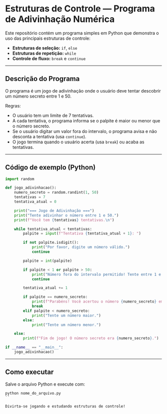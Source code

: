 
# Estruturas de Controle — Programa de Adivinhação Numérica

Este repositório contém um programa simples em Python que demonstra o uso das principais estruturas de controle:

- **Estruturas de seleção:** `if`, `else`
- **Estruturas de repetição:** `while`
- **Controle de fluxo:** `break` e `continue`

---

## Descrição do Programa

O programa é um jogo de adivinhação onde o usuário deve tentar descobrir um número secreto entre 1 e 50.

Regras:

- O usuário tem um limite de 7 tentativas.
- A cada tentativa, o programa informa se o palpite é maior ou menor que o número secreto.
- Se o usuário digitar um valor fora do intervalo, o programa avisa e não desconta a tentativa (usa `continue`).
- O jogo termina quando o usuário acerta (usa `break`) ou acaba as tentativas.

---

## Código de exemplo (Python)

```python
import random

def jogo_adivinhacao():
    numero_secreto = random.randint(1, 50)
    tentativas = 7
    tentativa_atual = 0

    print("=== Jogo de Adivinhação ===")
    print("Tente adivinhar o número entre 1 e 50.")
    print(f"Você tem {tentativas} tentativas.\n")

    while tentativa_atual < tentativas:
        palpite = input(f"Tentativa {tentativa_atual + 1}: ")

        if not palpite.isdigit():
            print("Por favor, digite um número válido.")
            continue

        palpite = int(palpite)

        if palpite < 1 or palpite > 50:
            print("Número fora do intervalo permitido! Tente entre 1 e 50.")
            continue

        tentativa_atual += 1

        if palpite == numero_secreto:
            print(f"Parabéns! Você acertou o número {numero_secreto} em {tentativa_atual} tentativas.")
            break
        elif palpite < numero_secreto:
            print("Tente um número maior.")
        else:
            print("Tente um número menor.")

    else:
        print(f"Fim de jogo! O número secreto era {numero_secreto}.")

if __name__ == "__main__":
    jogo_adivinhacao()
```

---

## Como executar

Salve o arquivo Python e execute com:

```
python nome_do_arquivo.py
``

Divirta-se jogando e estudando estruturas de controle!
